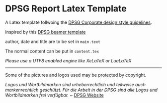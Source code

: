 # DPSG Report Latex Template

A Latex template follwoing the [DPSG Corporate design style guidelines](https://dpsg.de/sites/default/files/2021-04/dpsg_corporate_design_leitfaden.pdf).

Inspired by this [DPSG beamer template](https://github.com/fabianlipp/latex-dpsg)

author, date and title are to be set in ```main.text```

The normal content can be put in ```content.tex```

*Please use a UTF8 enabled engine like XeLaTeX or LuaLaTeX*

---
Some of the pictures and logos used may be protected by copyright.

*Logos und Wortbildmarken sind urheberrechtlich und teilweise auch markenrechtlich geschützt. Für die Arbeit in der DPSG sind alle Logos und Wortbildmarken frei verfügbar.* ~ [DPSG Website](http://www.dpsg.de/de/vorlagen)
